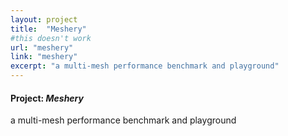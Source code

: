 ```yaml
---
layout: project
title:  "Meshery"
#this doesn't work
url: "meshery"
link: "meshery"
excerpt: "a multi-mesh performance benchmark and playground"
---
```

<h4> Project: <i>Meshery</i></h4>
a multi-mesh performance benchmark and playground
